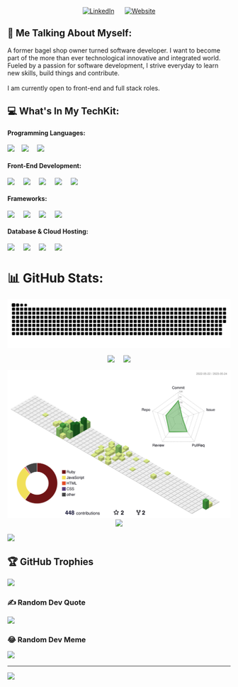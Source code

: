 
<p align="center">
    <a href="https://www.linkedin.com/in/julien-heng/"><img src="https://img.shields.io/badge/JULIENHENG-blue?logo=linkedin&logoColor=white&style=for-the-badge" alt="LinkedIn"></a>
      <span>&nbsp;&nbsp;&nbsp;&nbsp;</span>
    <a href="https://julienheng.vercel.app/"><img src="https://img.shields.io/badge/JULIENHENG.com-blueviolet?logo=appveyor&logoColor=white&style=for-the-badge" alt="Website"></a>
</p>

## 💫 Me Talking About Myself:
A former bagel shop owner turned software developer. I want to become part of the more than ever technological innovative and integrated world. Fueled by a passion for software development, I strive everyday to learn new skills, build things and contribute.<br><br>I am currently open to front-end and full stack roles.

## 💻 What's In My TechKit:

#### Programming Languages: 

<p align="start"> <img src="https://img.shields.io/badge/JavaScript-white?logo=javascript&logoColor=yellow&style=for-the-badge" /><span>&nbsp;&nbsp;&nbsp;</span>
<img src="https://img.shields.io/badge/Ruby-white?logo=ruby&logoColor=red&style=for-the-badge" />
    <span>&nbsp;&nbsp;&nbsp;</span>
<img src="https://img.shields.io/badge/TypeScript-white?logo=typescript&logoColor=blue&style=for-the-badge" />
</p>

#### Front-End Development: 

<p align="start">
<img src="https://img.shields.io/badge/HTML5-white?logo=html5&logoColor=red&style=for-the-badge" />
    <span>&nbsp;&nbsp;&nbsp;</span>
<img src="https://img.shields.io/badge/CSS3-white?logo=css3&logoColor=blue&style=for-the-badge" />
    <span>&nbsp;&nbsp;&nbsp;</span>
<img src="https://img.shields.io/badge/TAILWIND CSS-white?logo=tailwindcss&logoColor=turquoise&style=for-the-badge" />
    <span>&nbsp;&nbsp;&nbsp;</span>
<img src="https://img.shields.io/badge/FIGMA-white?logo=figma&logoColor=orange&style=for-the-badge" />
    <span>&nbsp;&nbsp;&nbsp;</span>
<img src="https://img.shields.io/badge/Framer Motion-white?logo=framer&logoColor=purple&style=for-the-badge" />
</p>

#### Frameworks:

<p align="start">
<img src="https://img.shields.io/badge/NEXT.JS-white?logo=next.js&logoColor=black&style=for-the-badge" />
    <span>&nbsp;&nbsp;&nbsp;</span>
<img src="https://img.shields.io/badge/NODE.JS-white?logo=node.js&logoColor=green&style=for-the-badge" />
    <span>&nbsp;&nbsp;&nbsp;</span>
<img src="https://img.shields.io/badge/REACT.JS-white?logo=react&logoColor=blue&style=for-the-badge" />
    <span>&nbsp;&nbsp;&nbsp;</span>
<img src="https://img.shields.io/badge/RUBY ON RAILS-white?logo=rubyonrails&logoColor=red&style=for-the-badge" />
</p>

#### Database & Cloud Hosting:

<p align="start">
<img src="https://img.shields.io/badge/PostgreSQL-white?logo=postgresql&logoColor=blue&style=for-the-badge" />
    <span>&nbsp;&nbsp;&nbsp;</span>
<img src="https://img.shields.io/badge/MySQL-white?logo=mysql&logoColor=orange&style=for-the-badge" />
    <span>&nbsp;&nbsp;&nbsp;</span>
<img src="https://img.shields.io/badge/PRISMA-white?logo=prisma&logoColor=green&style=for-the-badge" />
    <span>&nbsp;&nbsp;&nbsp;</span>
<img src="https://img.shields.io/badge/VERCEL-white?logo=vercel&logoColor=black&style=for-the-badge" />
</p>

# 📊 GitHub Stats:
<p align="center">
    <img src="https://github.com/julienheng/julienheng/blob/output/github-contribution-grid-snake.svg" />
 </p>

<p align="center">
    <img src="https://github-readme-streak-stats.herokuapp.com/?user=julienheng&theme=dark&hide_border=false" />
         <span>&nbsp;&nbsp;&nbsp;</span>
    <img src="https://github-readme-stats.vercel.app/api?username=julienheng&theme=dark&hide_border=false&include_all_commits=false&count_private=false" />
 </p>
 
 <p align="center">
    <img src="./profile-3d-contrib/profile-green-animate.svg" />
         <span>&nbsp;&nbsp;&nbsp;</span>
    <img src="https://github-readme-stats.vercel.app/api/top-langs/?username=julienheng&theme=dark&hide_border=false&include_all_commits=false&count_private=false&layout=compact" />
          <span>&nbsp;&nbsp;&nbsp;</span>
 </p>


![](https://github-readme-stats.vercel.app/api/top-langs/?username=julienheng&theme=dark&hide_border=false&include_all_commits=false&count_private=false&layout=compact)

## 🏆 GitHub Trophies
![](https://github-profile-trophy.vercel.app/?username=julienheng&theme=monokai&no-frame=true&no-bg=false&margin-w=4)

### ✍️ Random Dev Quote
![](https://quotes-github-readme.vercel.app/api?type=horizontal&theme=radical)

### 😂 Random Dev Meme
<img src="https://random-memer.herokuapp.com/" width="512px"/>

---
[![](https://visitcount.itsvg.in/api?id=julienheng&icon=5&color=3)](https://visitcount.itsvg.in)

<!-- Proudly created with GPRM ( https://gprm.itsvg.in ) -->
